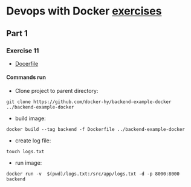 # Devops with Docker [exercises](https://devopswithdocker.com/exercises/)

## Part 1

### Exercise 11

- [Docerfile](Dockerfile)

#### Commands run

- Clone project to parent directory:
```
git clone https://github.com/docker-hy/backend-example-docker ../backend-example-docker
```

- build image:
```
docker build --tag backend -f Dockerfile ../backend-example-docker
```

- create log file:
```
touch logs.txt
```

- run image:
```
docker run -v  $(pwd)/logs.txt:/src/app/logs.txt -d -p 8000:8000 backend
```
